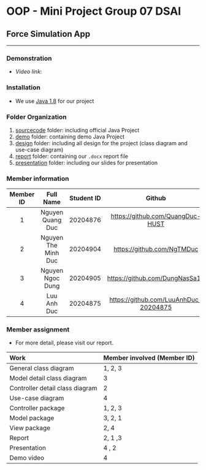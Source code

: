 # OOP - Mini Project Group 07 DSAI 
## Force Simulation App

--- 
### Demonstration


- *Video link*:  



### Installation 
-   We use [Java 1.8](https://www.oracle.com/java/technologies/javase/javase8-archive-downloads.html) for our project

### Folder Organization
1. [sourcecode](/sourcecode) folder: including official Java Project
2. [demo](/demo) folder: containing demo Java Project
3. [design](/design) folder: including all design for the project (class diagram and use-case diagram)
4. [report](/report) folder: containing our `.docx` report file
5. [presentation](/presentation) folder: including our slides for presentation

### Member information 

| Member ID | Full Name             | Student ID    |  Github|
| :--:|    :---:              |       :---:   | :---:|
| 1   | Nguyen Quang Duc      | 20204876      |https://github.com/QuangDuc-HUST|
| 2   | Nguyen The Minh Duc   | 20204904      |https://github.com/NgTMDuc |
| 3   | Nguyen Ngoc Dung      | 20204905      |https://github.com/DungNasSa10 |
| 4   | Luu Anh Duc           | 20204875      |https://github.com/LuuAnhDuc-20204875 |

### Member assignment
* For more detail, please visit our report. 

| Work                              | Member involved (Member ID)           | 
| :--                               |    :---       |
| General class diagram             | 1, 2, 3       |
| Model detail class diagram        | 3             |
| Controller detail class diagram   | 2             |
| Use-case diagram                  | 4             |
| Controller package                | 1, 2, 3       |
| Model package                     | 3, 2, 1       |
| View package                      | 2, 4          |
| Report                            | 2, 1 ,3       |
| Presentation                      | 4 , 2         |
| Demo video                        | 4             |

